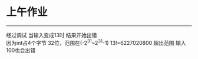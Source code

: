 # 上午作业  
  
---------
经过调试 当输入变成13时 结果开始出错  
因为int占4个字节 32位，范围在(-2<sup>31</sup>~2<sup>31</sup>-1)
13!=6227020800  超出范围 
输入100也会出错
